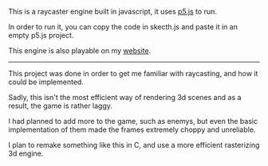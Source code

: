 <p>This is a raycaster engine built in javascript, it uses <a href = "https://p5js.org/">p5.js</a> to run.</p>
<p>In order to run it, you can copy the code in skecth.js and paste it in an empty p5.js project.</p>
<p>This engine is also playable on my <a href = "https://ferdiamt.github.io/Website/raycast.html">website</a>.<p>
<hr>
<p>This project was done in order to get me familiar with raycasting, and how it could be implemented.</p>
<p>Sadly, this isn't the most efficient way of rendering 3d scenes and as a result, the game is rather laggy.</p>
<p>I had planned to add more to the game, such as enemys, but even the basic implementation of them made the frames extremely choppy and unreliable.</p>
<p>I plan to remake something like this in C, and use a more efficient rasterizing 3d engine.</p>
